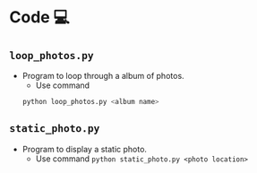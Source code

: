 # Code 💻

## `loop_photos.py`
* Program to loop through a album of photos.
  * Use command
  ```bash
  python loop_photos.py <album name>
  ```

## `static_photo.py`
* Program to display a static photo.
  * Use command `python static_photo.py <photo location>`
